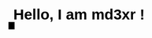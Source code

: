<h1 align="center">
  <svg width="500" height="60" xmlns="http://www.w3.org/2000/svg">
    <text x="10" y="40" font-family="Arial, sans-serif" font-size="30" fill="#000000">
      <tspan>Hello, I am md3xr !</tspan>
      <animate
        attributeName="visibility"
        values="visible;hidden;visible"
        dur="4s"
        repeatCount="indefinite"
      />
    </text>
    <rect width="0" height="30" y="45">
      <animate
        attributeName="width"
        values="0;500;0"
        dur="4s"
        repeatCount="indefinite"
      />
    </rect>
  </svg>
</h1>
